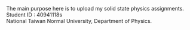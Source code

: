 The main purpose here is to upload my solid state physics assignments.  
Student ID : 40941118s     
National Taiwan Normal University, Department of Physics.
